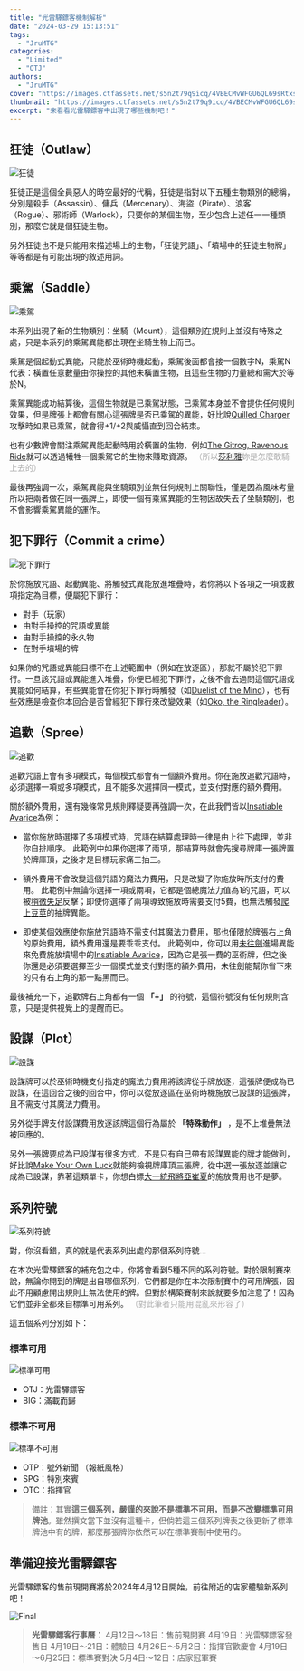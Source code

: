 ```yaml
---
title: "光雷驛鏢客機制解析"
date: "2024-03-29 15:13:51"
tags:
  - "JruMTG"
categories:
  - "Limited"
  - "OTJ"
authors:
  - "JruMTG"
cover: "https://images.ctfassets.net/s5n2t79q9icq/4VBECMvWFGU6QL69sRtxsq/2abcd63683ee80c11422cdf43631a7fb/Wallpaper_2560x1600_Oko__the_Ringleader.jpg"
thumbnail: "https://images.ctfassets.net/s5n2t79q9icq/4VBECMvWFGU6QL69sRtxsq/2abcd63683ee80c11422cdf43631a7fb/Wallpaper_2560x1600_Oko__the_Ringleader.jpg"
excerpt: "來看看光雷驛鏢客中出現了哪些機制吧！"
---
```


## 狂徒（Outlaw）

![狂徒](https://i.postimg.cc/HTT76HBP/Outlaw.png)

狂徒正是這個全員惡人的時空最好的代稱，狂徒是指對以下五種生物類別的總稱，分別是殺手（Assassin）、傭兵（Mercenary）、海盜（Pirate）、浪客（Rogue）、邪術師（Warlock），只要你的某個生物，至少包含上述任一一種類別，那麼它就是個狂徒生物。

另外狂徒也不是只能用來描述場上的生物，「狂徒咒語」、「墳場中的狂徒生物牌」等等都是有可能出現的敘述用詞。

## 乘駕（Saddle）

![乘駕](https://i.postimg.cc/D2g7ptyv/image.png)

本系列出現了新的生物類別：坐騎（Mount），這個類別在規則上並沒有特殊之處，只是本系列的乘駕異能都出現在坐騎生物上而已。

乘駕是個起動式異能，只能於巫術時機起動，乘駕後面都會接一個數字N，乘駕N代表：橫置任意數量由你操控的其他未橫置生物，且這些生物的力量總和需大於等於N。

乘駕異能成功結算後，這個生物就是已乘駕狀態，已乘駕本身並不會提供任何規則效果，但是牌張上都會有關心這張牌是否已乘駕的異能，好比說[Quilled Charger](https://scryfall.com/card/otj/139/quilled-charger)攻擊時如果已乘駕，就會得+1/+2與威懾直到回合結束。

也有少數牌會關注乘駕異能起動時用於橫置的生物，例如[The Gitrog, Ravenous Ride](https://scryfall.com/card/otj/206/the-gitrog-ravenous-ride)就可以透過犧牲一個乘駕它的生物來賺取資源。 <font color="#AAAAAA">（所以[莎利雅](https://scryfall.com/card/mom/255/thalia-and-the-gitrog-monster)妳是怎麼敢騎上去的）</font>

最後再強調一次，乘駕異能與坐騎類別並無任何規則上關聯性，僅是因為風味考量所以把兩者做在同一張牌上，即使一個有乘駕異能的生物因故失去了坐騎類別，也不會影響乘駕異能的運作。

## 犯下罪行（Commit a crime）

![犯下罪行](https://i.postimg.cc/69XzMPyp/Committing-a-crime.png)

於你施放咒語、起動異能、將觸發式異能放進堆疊時，若你將以下各項之一項或數項指定為目標，便屬犯下罪行：

- 對手（玩家）
- 由對手操控的咒語或異能
- 由對手操控的永久物
- 在對手墳場的牌

如果你的咒語或異能目標不在上述範圍中（例如在放逐區），那就不屬於犯下罪行。一旦該咒語或異能進入堆疊，你便已經犯下罪行，之後不會去過問這個咒語或異能如何結算，有些異能會在你犯下罪行時觸發（如[Duelist of the Mind](https://scryfall.com/card/otj/45/duelist-of-the-mind)），也有些效應是檢查你本回合是否曾經犯下罪行來改變效果（如[Oko, the Ringleader](https://scryfall.com/card/otj/223/oko-the-ringleader)）。

## 追歡（Spree）

![追歡](https://i.postimg.cc/fDW6WJKv/Spree.png)

追歡咒語上會有多項模式，每個模式都會有一個額外費用。你在施放追歡咒語時，必須選擇一項或多項模式，且不能多次選擇同一模式，並支付對應的額外費用。

關於額外費用，還有幾條常見規則釋疑要再強調一次，在此我們皆以[Insatiable Avarice](https://scryfall.com/card/otj/91/insatiable-avarice)為例：

- 當你施放時選擇了多項模式時，咒語在結算處理時一律是由上往下處理，並非你自排順序。
  此範例中如果你選擇了兩項，那結算時就會先搜尋牌庫一張牌置於牌庫頂，之後才是目標玩家痛三抽三。

- 額外費用不會改變這個咒語的魔法力費用，只是改變了你施放時所支付的費用。
  此範例中無論你選擇一項或兩項，它都是個總魔法力值為1的咒語，可以被[稍微失足](https://scryfall.com/card/one/64/minor-misstep)反擊；即使你選擇了兩項導致施放時需要支付5費，也無法觸發[爬上豆莖](https://scryfall.com/card/woe/195/up-the-beanstalk)的抽牌異能。

- 即使某個效應使你施放咒語時不需支付其魔法力費用，那也僅限於牌張右上角的原始費用，額外費用還是要乖乖支付。
  此範例中，你可以用[未往劍](https://scryfall.com/card/mom/265/sword-of-once-and-future)進場異能來免費施放墳場中的[Insatiable Avarice](https://scryfall.com/card/otj/91/insatiable-avarice)，因為它是張一費的巫術牌，但之後你還是必須要選擇至少一個模式並支付對應的額外費用，未往劍能幫你省下來的只有右上角的那一點黑而已。

最後補充一下，追歡牌右上角都有一個 **「+」** 的符號，這個符號沒有任何規則含意，只是提供視覺上的提醒而已。

## 設謀（Plot）

![設謀](https://i.postimg.cc/HYX4nFw1/Plot.png)

設謀牌可以於巫術時機支付指定的魔法力費用將該牌從手牌放逐，這張牌便成為已設謀，在這回合之後的回合中，你可以從放逐區在巫術時機施放已設謀的這張牌，且不需支付其魔法力費用。

另外從手牌支付設謀費用放逐該牌這個行為屬於 **「特殊動作」** ，是不上堆疊無法被回應的。

另外一張牌要成為已設謀有很多方式，不是只有自己帶有設謀異能的牌才能做到，好比說[Make Your Own Luck](https://scryfall.com/card/otj/218/make-your-own-luck)就能夠檢視牌庫頂三張牌，從中選一張放逐並讓它成為已設謀，靠著這類單卡，你想白嫖[大一統飛將亞崔夏](https://scryfall.com/card/one/196/atraxa-grand-unifier)的施放費用也不是夢。

## 系列符號

![系列符號](https://i.postimg.cc/Bb8kmXS6/OTJ.png)

對，你沒看錯，真的就是代表系列出處的那個系列符號...

在本次光雷驛鏢客的補充包之中，你將會看到5種不同的系列符號。對於限制賽來說，無論你開到的牌是出自哪個系列，它們都是你在本次限制賽中的可用牌張，因此不用顧慮開出規則上無法使用的牌。但對於構築賽制來說就要多加注意了！因為它們並非全都來自標準可用系列。 <font color="#AAAAAA">（對此筆者只能用混亂來形容了）</font>

這五個系列分別如下：

### 標準可用

![標準可用](https://i.postimg.cc/QDyC5Btf/image.png)

- OTJ：光雷驛鏢客
- BIG：滿載而歸

### 標準不可用

![標準不可用](https://i.postimg.cc/VfdNpw79/image.png)

- OTP：號外新聞 （報紙風格）
- SPG：特別來賓
- OTC：指揮官

> 備註：其實**這三個系列，嚴謹的來說不是標準不可用，而是不改變標準可用牌池**。雖然撰文當下並沒有這種卡，但倘若這三個系列牌表之後更新了標準牌池中有的牌，那麼那張牌你依然可以在標準賽制中使用的。

## 準備迎接光雷驛鏢客

光雷驛鏢客的售前現開賽將於2024年4月12日開始，前往附近的店家體驗新系列吧！

![Final](https://i.postimg.cc/QDz5s82W/END.png)

> **光雷驛鏢客行事曆：**
> 4月12日～18日：售前現開賽
> 4月19日：光雷驛鏢客發售日
> 4月19日～21日：體驗日
> 4月26日～5月2日：指揮官歡慶會
> 4月19日～6月25日：標準賽對決
> 5月4日～12日：店家冠軍賽
